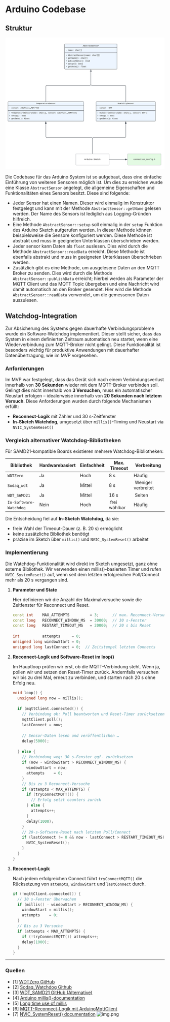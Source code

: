 # Arduino Codebase

## Struktur

<img alt="UML Diagramm" src="./images/arduino/codebase_uml.svg">

Die Codebase für das Arduino System ist so aufgebaut, dass eine einfache Einführung von weiteren Sensoren möglich ist.
Um dies zu erreichen wurde eine Klasse `AbstractSensor` angelegt, die allgemeine Eigenschaften und Funktionalitäten
eines Sensors besitzt. Diese sind folgende:

- Jeder Sensor hat einen Namen. Dieser wird einmalig im Konstruktor festgelegt und kann mit der Methode
  `AbstractSensor::getName` gelesen werden. Der Name des Sensors ist lediglich aus Logging-Gründen hilfreich.
- Eine Methode `AbstractSensor::setup` soll einmalig in der `setup` Funktion des Arduino Sketch aufgerufen werden.
  In dieser Methode können beispielsweise die Sensore konfiguriert werden. Diese Methode ist abstrakt und muss in
  geeigneten Unterklassen überschrieben werden.
- Jeder sensor kann Daten als `float` auslesen. Dies wird durch die Methode `AbstractSensor::readData` erreicht.
  Diese Methode ist ebenfalls abstrakt und muss in geeigneten Unterklassen überschrieben werden.
- Zusätzlich gibt es eine Methode, um ausgelesene Daten an den MQTT Broker zu senden. Dies wird durch die Methode
  `AbstractSensor::publishData` erreicht; hierbei werden als Parameter der MQTT Client und das MQTT Topic übergeben
  und eine Nachricht wird damit automatisch an den Broker gesendet. Hier wird die Methode `AbstractSensor::readData`
  verwendet, um die gemessenen Daten auszulesen.

## Watchdog-Integration

Zur Absicherung des Systems gegen dauerhafte Verbindungsprobleme wurde ein Software-Watchdog implementiert. Dieser stellt sicher, dass das System in einem definierten Zeitraum automatisch neu startet, wenn eine Wiederverbindung zum MQTT-Broker nicht gelingt. Diese Funktionalität ist besonders wichtig für produktive Anwendungen mit dauerhafter Datenübertragung, wie im MVP vorgesehen.

### Anforderungen

Im MVP war festgelegt, dass das Gerät sich nach einem Verbindungsverlust innerhalb von **30 Sekunden** wieder mit dem MQTT-Broker verbinden soll. Gelingt dies nicht innerhalb von **3 Versuchen**, muss ein automatischer Neustart erfolgen – idealerweise innerhalb von **20 Sekunden nach letztem Versuch**.
Diese Anforderungen wurden durch folgende Mechanismen erfüllt:

- **Reconnect-Logik** mit Zähler und 30 s-Zeitfenster
- **In-Sketch Watchdog**, umgesetzt über `millis()`-Timing und Neustart via `NVIC_SystemReset()`

### Vergleich alternativer Watchdog-Bibliotheken

Für SAMD21-kompatible Boards existieren mehrere Watchdog-Bibliotheken:

| Bibliothek        | Hardwarebasiert | Einfachheit | Max. Timeout | Verbreitung |
|------------------|-------------|---------|---------------|---------|
| `WDTZero`         | Ja          | Hoch    | 8 s           | Häufig  |
| `Sodaq_wdt`       | Ja          | Mittel | 8 s |️ Weniger verbreitet |
| `WDT_SAMD21`      | Ja          | Mittel | 16 s           |️ Selten |
| `In-Software-Watchdog`    | Nein        | Hoch    |️ frei wählbar | Häufig  |

Die Entscheidung fiel auf **In-Sketch Watchdog**, da sie:

- freie Wahl der Timeout-Dauer (z. B. 20 s) ermöglicht
- keine zusätzliche Bibliothek benötigt
- präzise im Sketch über `millis()` und `NVIC_SystemReset()` arbeitet

### Implementierung

Die Watchdog-Funktionalität wird direkt im Sketch umgesetzt, ganz ohne externe Bibliothek.
Wir verwenden einen millis()-basierten Timer und rufen `NVIC_SystemReset()` auf, wenn seit dem letzten erfolgreichen Poll/Connect mehr als 20 s vergangen sind.

1. **Parameter und State**

    Hier definieren wir die Anzahl der Maximalversuche sowie die Zeitfenster für Reconnect und Reset.
   ```cpp
   const int    MAX_ATTEMPTS         = 3;      // max. Reconnect-Versuche
   const long   RECONNECT_WINDOW_MS  = 30000;  // 30 s-Fenster
   const long   RESTART_TIMEOUT_MS   = 20000;  // 20 s bis Reset

   int          attempts     = 0;
   unsigned long windowStart = 0;
   unsigned long lastConnect = 0;  // Zeitstempel letzten Connects
    ```

2. **Reconnect-Logik und Software-Reset im loop()**

    Im Hauptloop prüfen wir erst, ob die MQTT-Verbindung steht. Wenn ja, pollen wir und setzen den Reset-Timer zurück. Andernfalls versuchen wir bis zu drei Mal, erneut zu verbinden, und starten nach 20 s ohne Erfolg neu.
    ```cpp
    void loop() {
      unsigned long now = millis();

      if (mqttClient.connected()) {
        // Verbindung ok: Poll beantworten und Reset-Timer zurücksetzen
        mqttClient.poll();
        lastConnect = now;

        // Sensor-Daten lesen und veröffentlichen …
        delay(5000);

      } else {
        // Verbindung weg: 30 s-Fenster ggf. zurücksetzen
        if (now - windowStart > RECONNECT_WINDOW_MS) {
          windowStart = now;
          attempts    = 0;
        }
        // Bis zu 3 Reconnect-Versuche
        if (attempts < MAX_ATTEMPTS) {
          if (tryConnectMQTT()) {
            // Erfolg setzt counters zurück
          } else {
            attempts++;
          }
          delay(1000);
        }
        // 20-s-Software-Reset nach letztem Poll/Connect
        if (lastConnect != 0 && now - lastConnect > RESTART_TIMEOUT_MS) {
          NVIC_SystemReset();
        }
      }
    }
    ```

3. **Reconnect-Logik**

    Nach jedem erfolgreichen Connect führt `tryConnectMQTT()` die Rücksetzung von `attempts`, `windowStart` und `lastConnect` durch.
    ```cpp
   if (!mqttClient.connected()) {
      // 30 s-Fenster überwachen
      if (millis() - windowStart > RECONNECT_WINDOW_MS) {
        windowStart = millis();
        attempts    = 0;
      }
      // Bis zu 3 Versuche
      if (attempts < MAX_ATTEMPTS) {
        if (!tryConnectMQTT()) attempts++;
        delay(1000);
      }
   }
    ```
---

### Quellen

- [1] [WDTZero GitHub](https://github.com/javos65/WDTZero)
- [2] [Sodaq_Watchdog Github](https://github.com/SodaqMoja/Sodaq_wdt)
- [3] [WDT_SAMD21 GitHub (Alternative)](https://github.com/gpb01/wdt_samd21)
- [4] [Arduino millis()-documentation](https://docs.arduino.cc/language-reference/en/functions/time/millis/)
- [5] [Long time use of millis](https://forum.arduino.cc/t/using-millis-over-long-time/629975)
- [6] [MQTT-Reconnect-Logik mit ArduinoMqttClient](https://github.com/arduino-libraries/ArduinoMqttClient)
- [7] [NVIC_SystemReset() documentation](https://developer.arm.com/documentation/ddi0403/ee/?lang=en)
![img.png](img.png)
